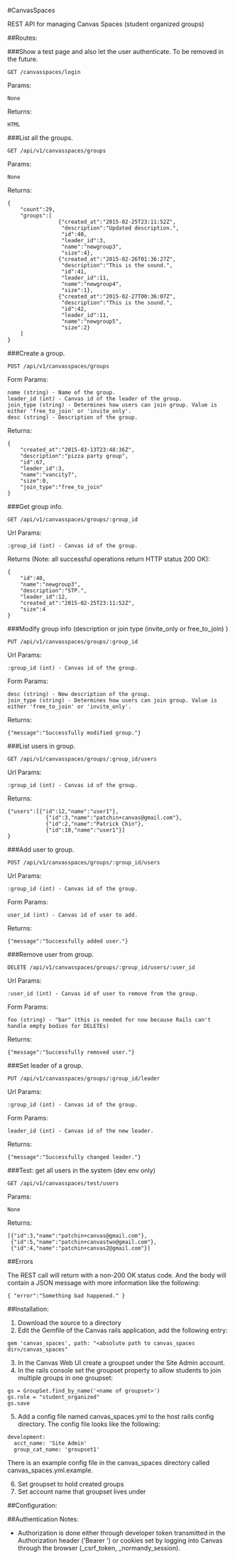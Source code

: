 #CanvasSpaces

REST API for managing Canvas Spaces (student organized groups)

##Routes:

###Show a test page and also let the user authenticate. To be removed in the future.


	GET /canvasspaces/login

Params:

	None
	
Returns:

	HTML

###List all the groups.

	GET /api/v1/canvasspaces/groups

Params: 
	
	None
	
Returns:

	{
		"count":29,
		"groups":[
					{"created_at":"2015-02-25T23:11:52Z",
					 "description":"Updated description.",
					 "id":40,
					 "leader_id":3,
					 "name":"newgroup3",
					 "size":4},
					{"created_at":"2015-02-26T01:36:27Z",
					 "description":"This is the sound.",
					 "id":41,
					 "leader_id":11,
					 "name":"newgroup4",
					 "size":1},
					{"created_at":"2015-02-27T00:36:07Z",
					 "description":"This is the sound.",
					 "id":42,
					 "leader_id":11,
					 "name":"newgroup5",
					 "size":2}
		]
	}
	
	
###Create a group.

	POST /api/v1/canvasspaces/groups

Form Params:
   
    name (string) - Name of the group.
    leader_id (int) - Canvas id of the leader of the group.
    join_type (string) - Determines how users can join group. Value is either 'free_to_join' or 'invite_only'.
    desc (string) - Description of the group.

Returns:

	{
		"created_at":"2015-03-13T23:48:36Z",
		"description":"pizza party group",
		"id":67,
		"leader_id":3,
		"name":"vancity7",
		"size":0,
		"join_type":"free_to_join"
	}
	
###Get group info.

	GET /api/v1/canvasspaces/groups/:group_id

Url Params:

    :group_id (int) - Canvas id of the group.

Returns (Note: all successful operations return HTTP status 200 OK):

    {
	 	"id":40,
   		"name":"newgroup3",
 		"description":"STP.",
	 	"leader_id":12,
   	 	"created_at":"2015-02-25T23:11:52Z",
    	"size":4
    }

###Modify group info (description or join type (invite_only or free_to_join) )

	PUT /api/v1/canvasspaces/groups/:group_id

Url Params:
  
    :group_id (int) - Canvas id of the group.
  
Form Params:
  
    desc (string) - New description of the group.
    join_type (string) - Determines how users can join group. Value is either 'free_to_join' or 'invite_only'.

Returns:
    
    {"message":"Successfully modified group."}

###List users in group.

	GET /api/v1/canvasspaces/groups/:group_id/users

Url Params:

    :group_id (int) - Canvas id of the group.

Returns:

	{"users":[{"id":12,"name":"user1"},
				{"id":3,"name":"patchin+canvas@gmail.com"},
				{"id":2,"name":"Patrick Chin"},
				{"id":10,"name":"user1"}]
	}

###Add user to group.

	POST /api/v1/canvasspaces/groups/:group_id/users

Url Params:

    :group_id (int) - Canvas id of the group.

Form Params:

    user_id (int) - Canvas id of user to add.

Returns:

	{"message":"Successfully added user."}

###Remove user from group.

	DELETE /api/v1/canvasspaces/groups/:group_id/users/:user_id

Url Params:

	:user_id (int) - Canvas id of user to remove from the group.
	
Form Params:

	foo (string) - "bar" (this is needed for now because Rails can't handle empty bodies for DELETEs)

Returns:

	{"message":"Successfully removed user."}

###Set leader of a group.

	PUT /api/v1/canvasspaces/groups/:group_id/leader

Url Params:

	:group_id (int) - Canvas id of the group.
	
Form Params:

	leader_id (int) - Canvas id of the new leader.

Returns:

	{"message":"Successfully changed leader."}

###Test: get all users in the system (dev env only)

	GET /api/v1/canvasspaces/test/users

Params:

	None

Returns:

	[{"id":3,"name":"patchin+canvas@gmail.com"},
	 {"id":5,"name":"patchin+canvastwo@gmail.com"},
	 {"id":4,"name":"patchin+canvas2@gmail.com"}]

##Errors

The REST call will return with a non-200 OK status code. And the body will contain a JSON message with more information like the following:

	{ "error":"Something bad happened." }

##Installation:

1. Download the source to a directory
2. Edit the Gemfile of the Canvas rails application, add the following entry:

  ```
  gem 'canvas_spaces', path: "<absolute path to canvas_spaces dir>/canvas_spaces"
  ```
3. In the Canvas Web UI create a groupset under the Site Admin account.
4. In the rails console set the groupset property to allow students to join multiple groups in one groupset:

  ```
  gs = GroupSet.find_by_name('<name of groupset>')
  gs.role = "student_organized"
  gs.save
  ```

5. Add a config file named canvas_spaces.yml to the host rails config directory. The config file looks like the following:

  ```
  development:
    acct_name: 'Site Admin'
    group_cat_name: 'groupset1'
  ```
  There is an example config file in the canvas\_spaces directory called canvas\_spaces.yml.example.

6. Set groupset to hold created groups
7. Set account name that groupset lives under

##Configuration:

##Authentication Notes:

- Authorization is done either through developer token transmitted in the Authorization header ('Bearer <token>') or cookies set by logging into Canvas through the browser (_csrf_token, _normandy_session).
